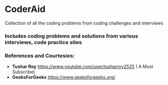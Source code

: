 # CoderAid
Collection of all the coding problems from coding challenges and interviews


### Includes coding problems and solutions from various interviews, code practice sites
### References and Courtesies:
* <b>Tushar Roy</b> https://www.youtube.com/user/tusharroy2525 ( A Must Subscribe)
* <b>GeeksForGeeks</b> https://www.geeksforgeeks.org/
 
